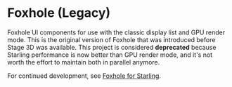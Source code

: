 # Foxhole (Legacy)

Foxhole UI components for use with the classic display list and GPU render mode. This is the original version of Foxhole that was introduced before Stage 3D was available. This project is considered **deprecated** because Starling performance is now better than GPU render mode, and it's not worth the effort to maintain both in parallel anymore.

For continued development, see [Foxhole for Starling](https://github.com/joshtynjala/foxhole-starling).